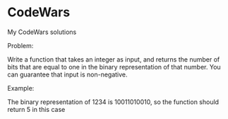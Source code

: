 # CodeWars
My CodeWars solutions

Problem:

Write a function that takes an integer as input, and returns the number of bits that are equal to one in the binary representation of that number. You can guarantee that input is non-negative.

Example:

The binary representation of 1234 is 10011010010, so the function should return 5 in this case